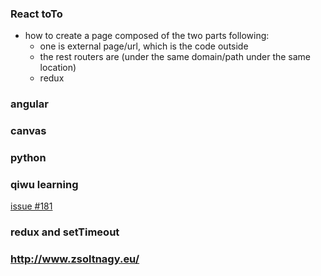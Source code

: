 ### React toTo
* how to create a page composed of the two parts following:
  * one is external page/url, which is the code outside
  * the rest routers are (under the same domain/path under the same location)
  * redux

### angular

### canvas

### python

### qiwu learning
[issue #181](http://old.75team.com/weekly/issue181.html)

### redux and setTimeout

### http://www.zsoltnagy.eu/
